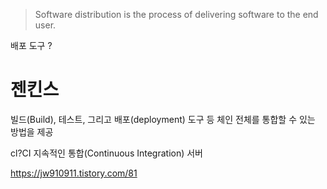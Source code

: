 
>Software distribution is the process of delivering software to the end user.

배포 도구 ?
# 젠킨스
빌드(Build), 테스트, 그리고 배포(deployment) 도구 등 체인 전체를 통합할 수 있는 방법을 제공

cl?CI 지속적인 통합(Continuous Integration) 서버

https://jw910911.tistory.com/81
